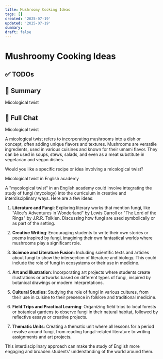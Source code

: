 ```yaml
---
title: Mushroomy Cooking Ideas
tags: []
created: '2025-07-19'
updated: '2025-07-19'
summary:
draft: false
---
```


# Mushroomy Cooking Ideas

## ✅ TODOs


## 📌 Summary
Micological twist

## 🧠 Full Chat


Micological twist



A micological twist refers to incorporating mushrooms into a dish or concept, often adding unique flavors and textures. Mushrooms are versatile ingredients, used in various cuisines and known for their umami flavor. They can be used in soups, stews, salads, and even as a meat substitute in vegetarian and vegan dishes.

Would you like a specific recipe or idea involving a micological twist?

Micological twist in English academy 



A "mycological twist" in an English academy could involve integrating the study of fungi (mycology) into the curriculum in creative and interdisciplinary ways. Here are a few ideas:

1. **Literature and Fungi**: Exploring literary works that mention fungi, like "Alice's Adventures in Wonderland" by Lewis Carroll or "The Lord of the Rings" by J.R.R. Tolkien. Discussing how fungi are used symbolically or as part of the setting.

2. **Creative Writing**: Encouraging students to write their own stories or poems inspired by fungi, imagining their own fantastical worlds where mushrooms play a significant role.

3. **Science and Literature Fusion**: Including scientific texts and articles about fungi to show the intersection of literature and biology. This could include the role of fungi in ecosystems or their use in medicine.

4. **Art and Illustration**: Incorporating art projects where students create illustrations or artworks based on different types of fungi, inspired by botanical drawings or modern interpretations.

5. **Cultural Studies**: Studying the role of fungi in various cultures, from their use in cuisine to their presence in folklore and traditional medicine.

6. **Field Trips and Practical Learning**: Organizing field trips to local forests or botanical gardens to observe fungi in their natural habitat, followed by reflective essays or creative projects.

7. **Thematic Units**: Creating a thematic unit where all lessons for a period revolve around fungi, from reading fungal-related literature to writing assignments and art projects.

This interdisciplinary approach can make the study of English more engaging and broaden students' understanding of the world around them.
